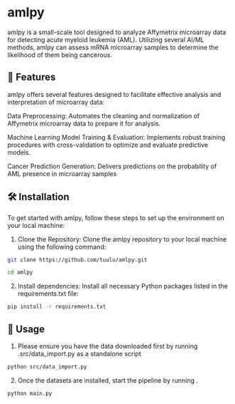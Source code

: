 # **amlpy**

amlpy is a small-scale tool designed to analyze Affymetrix microarray data for detecting acute myeloid leukemia (AML). Utilizing several AI/ML methods, amlpy can assess mRNA microarray samples to determine the likelihood of them being cancerous.

## 🚀 **Features**

amlpy offers several features designed to facilitate effective analysis and interpretation of microarray data:

Data Preprocessing: Automates the cleaning and normalization of Affymetrix microarray data to prepare it for analysis.

Machine Learning Model Training & Evaluation: Implements robust training procedures with cross-validation to optimize and evaluate predictive models.

Cancer Prediction Generation: Delivers predictions on the probability of AML presence in microarray samples

## 🛠️ **Installation**
To get started with amlpy, follow these steps to set up the environment on your local machine:

1) Clone the Repository: Clone the amlpy repository to your local machine using the following command:
```bash
git clone https://github.com/tuulu/amlpy.git

cd amlpy
```
2) Install dependencies: Install all necessary Python packages listed in the requirements.txt file:
```bash
pip install -r requirements.txt
```
## 🧪 **Usage**

1) Please ensure you have the data downloaded first by running .src/data_import.py as a standalone script 
```bash
python src/data_import.py
```
2) Once the datasets are installed, start the pipeline by running .
```bash
python main.py
```


